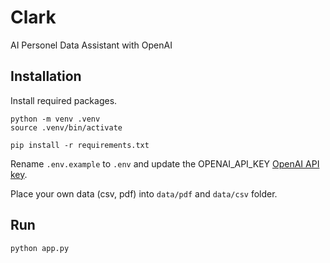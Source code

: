 # Clark
AI Personel Data Assistant with OpenAI

## Installation

Install required packages.
```
python -m venv .venv
source .venv/bin/activate

pip install -r requirements.txt
```

Rename `.env.example` to `.env` and update the OPENAI_API_KEY [OpenAI API key](https://platform.openai.com/account/api-keys).

Place your own data (csv, pdf) into `data/pdf` and `data/csv` folder.

## Run

```
python app.py

```
